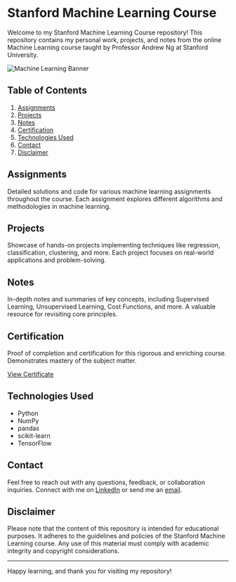 # Stanford Machine Learning Course

Welcome to my Stanford Machine Learning Course repository! This repository contains my personal work, projects, and notes from the online Machine Learning course taught by Professor Andrew Ng at Stanford University.

![Machine Learning Banner](banner_image_link_here)

## Table of Contents

1. [Assignments](#assignments)
2. [Projects](#projects)
3. [Notes](#notes)
4. [Certification](#certification)
5. [Technologies Used](#technologies-used)
6. [Contact](#contact)
7. [Disclaimer](#disclaimer)

## Assignments

Detailed solutions and code for various machine learning assignments throughout the course. Each assignment explores different algorithms and methodologies in machine learning.

## Projects

Showcase of hands-on projects implementing techniques like regression, classification, clustering, and more. Each project focuses on real-world applications and problem-solving.

## Notes

In-depth notes and summaries of key concepts, including Supervised Learning, Unsupervised Learning, Cost Functions, and more. A valuable resource for revisiting core principles.

## Certification

Proof of completion and certification for this rigorous and enriching course. Demonstrates mastery of the subject matter.

[View Certificate](link_to_certificate_here)

## Technologies Used

- Python
- NumPy
- pandas
- scikit-learn
- TensorFlow

## Contact

Feel free to reach out with any questions, feedback, or collaboration inquiries. Connect with me on [LinkedIn](your_linkedin_profile_link) or send me an [email](mailto:your_email_address).

## Disclaimer

Please note that the content of this repository is intended for educational purposes. It adheres to the guidelines and policies of the Stanford Machine Learning course. Any use of this material must comply with academic integrity and copyright considerations.

---

Happy learning, and thank you for visiting my repository!
